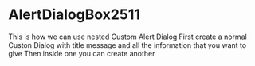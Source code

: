 # AlertDialogBox2511
This is how we can use nested Custom Alert Dialog
First create a normal Custon Dialog with title message and all the information that you want to give 
Then inside one you can create another 
